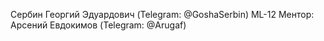 Сербин Георгий Эдуардович (Telegram: @GoshaSerbin)
ML-12
Ментор: Арсений Евдокимов (Telegram: @Arugaf)